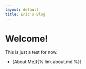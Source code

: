 ```yaml
---
layout: default
title: Eric's Blog
---
```

# Welcome!
This is just a test for now.

- [About Me]({% link about.md %})
